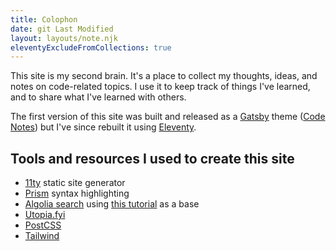 ```yaml
---
title: Colophon
date: git Last Modified
layout: layouts/note.njk
eleventyExcludeFromCollections: true
---
```


This site is my second brain. It's a place to collect my thoughts, ideas, and notes on code-related topics. I use it to keep track of things I've learned, and to share what I've learned with others.

The first version of this site was built and released as a [Gatsby](https://gatsbyjs.com) theme ([Code Notes](https://github.com/mrmartineau/gatsby-theme-code-notes)) but I've since rebuilt it using [Eleventy](https://www.11ty.dev).

## Tools and resources I used to create this site

- [11ty](https://www.11ty.dev) static site generator
- [Prism](https://prismjs.com) syntax highlighting
- [Algolia search](https://algolia.com) using [this tutorial](https://www.raymondcamden.com/2020/06/24/adding-algolia-search-to-eleventy-and-netlify) as a base
- [Utopia.fyi](https://utopia.fyi)
- [PostCSS](https://postcss.org)
- [Tailwind](https://tailwindcss.com)
